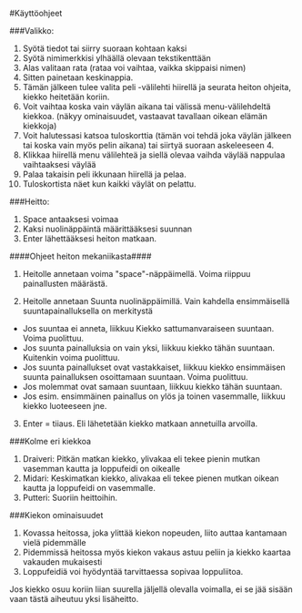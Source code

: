 #Käyttöohjeet

###Valikko:

1. Syötä tiedot tai siirry suoraan kohtaan kaksi
  1. Syötä nimimerkkisi ylhäällä olevaan tekstikenttään
  2. Alas valitaan rata (rataa voi vaihtaa, vaikka skippaisi nimen)
  3. Sitten painetaan keskinappia.
2. Tämän jälkeen tulee valita peli -välilehti hiirellä ja seurata heiton ohjeita, kiekko heitetään koriin.
  1. Voit vaihtaa koska vain väylän aikana tai välissä menu-välilehdeltä kiekkoa. (näkyy ominaisuudet, vastaavat tavallaan oikean elämän kiekkoja)
3. Voit halutessasi katsoa tuloskorttia (tämän voi tehdä joka väylän jälkeen tai koska vain myös pelin aikana) tai siirtyä suoraan askeleeseen 4.
4. Klikkaa hiirellä menu välilehteä ja siellä olevaa vaihda väylää nappulaa vaihtaaksesi väylää
5. Palaa takaisin peli ikkunaan hiirellä ja pelaa.
6. Tuloskortista näet kun kaikki väylät on pelattu.

###Heitto:

1. Space antaaksesi voimaa
2. Kaksi nuolinäppäintä määrittääksesi suunnan
3. Enter lähettääksesi heiton matkaan.

####Ohjeet heiton mekaniikasta####


1. Heitolle annetaan voima "space"-näppäimellä. Voima riippuu painallusten määrästä.

2. Heitolle annetaan Suunta nuolinäppäimillä. Vain kahdella ensimmäisellä suuntapainalluksella on merkitystä
  - Jos suuntaa ei anneta, liikkuu Kiekko sattumanvaraiseen suuntaan. Voima puolittuu.
  - Jos suunta painalluksia on vain yksi, liikkuu kiekko tähän suuntaan. Kuitenkin voima puolittuu.
  - Jos suunta painallukset ovat vastakkaiset, liikkuu kiekko ensimmäisen suunta painalluksen osoittamaan suuntaan. Voima puolittuu.
  - Jos molemmat ovat samaan suuntaan, liikkuu kiekko tähän suuntaan.
  - Jos esim. ensimmäinen painallus on ylös ja toinen vasemmalle, liikkuu kiekko luoteeseen jne.

3. Enter = tiiaus. Eli lähetetään kiekko matkaan annetuilla arvoilla.

###Kolme eri kiekkoa
1. Draiveri: Pitkän matkan kiekko, ylivakaa eli tekee pienin mutkan vasemman kautta ja loppufeidi on oikealle
2. Midari: Keskimatkan kiekko, alivakaa eli tekee pienen mutkan oikean kautta ja loppufeidi on vasemmalle.
3. Putteri: Suoriin heittoihin.

###Kiekon ominaisuudet
1. Kovassa heitossa, joka ylittää kiekon nopeuden, liito auttaa kantamaan vielä pidemmälle
2. Pidemmissä heitossa myös kiekon vakaus astuu peliin ja kiekko kaartaa vakauden mukaisesti
3. Loppufeidiä voi hyödyntää tarvittaessa sopivaa loppuliitoa.




Jos kiekko osuu koriin liian suurella jäljellä olevalla voimalla, ei se jää sisään vaan tästä aiheutuu yksi lisäheitto.



